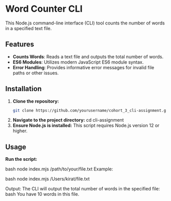 # Word Counter CLI

This Node.js command-line interface (CLI) tool counts the number of words in a specified text file.

## Features

- **Counts Words**: Reads a text file and outputs the total number of words.
- **ES6 Modules**: Utilizes modern JavaScript ES6 module syntax.
- **Error Handling**: Provides informative error messages for invalid file paths or other issues.

## Installation

1. **Clone the repository:**
   ```bash
   git clone https://github.com/yourusername/cohort_3_cli-assignment.git

2. **Navigate to the project directory:**
     cd cli-assignment
3. **Ensure Node.js is installed:**
     This script requires Node.js version 12 or higher.

## Usage
**Run the script:**

bash
node index.mjs /path/to/your/file.txt
Example:

bash
node index.mjs /Users/kirat/file.txt

Output:
The CLI will output the total number of words in the specified file:
bash
You have 10 words in this file.
